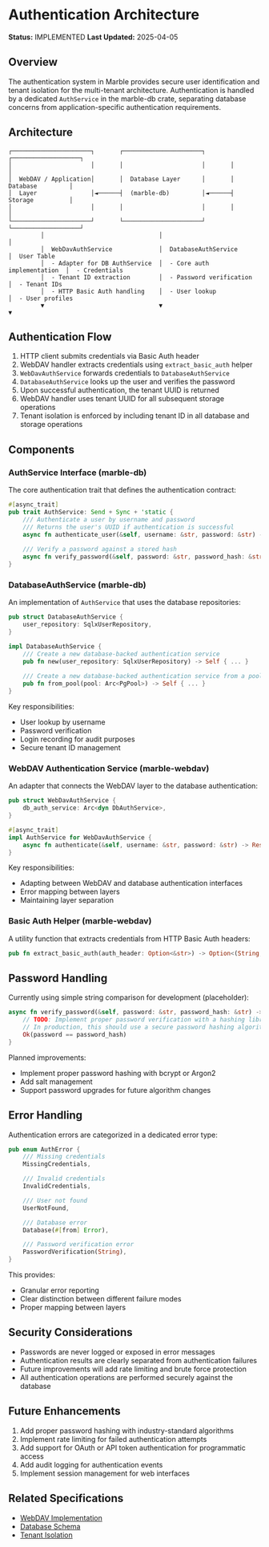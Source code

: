# Authentication Architecture

**Status:** IMPLEMENTED
**Last Updated:** 2025-04-05

## Overview

The authentication system in Marble provides secure user identification and tenant isolation for the multi-tenant architecture. Authentication is handled by a dedicated `AuthService` in the marble-db crate, separating database concerns from application-specific authentication requirements.

## Architecture

```
┌──────────────────────┐       ┌──────────────────────┐       ┌───────────────────┐
│                      │       │                      │       │                   │
│  WebDAV / Application│       │  Database Layer      │       │  Database         │
│  Layer               │◄──────┤  (marble-db)         │◄──────┤  Storage          │
│                      │       │                      │       │                   │
└──────────────────────┘       └──────────────────────┘       └───────────────────┘
         │                                │                              │
         │  WebDavAuthService             │  DatabaseAuthService         │  User Table
         │  - Adapter for DB AuthService  │  - Core auth implementation  │  - Credentials
         │  - Tenant ID extraction        │  - Password verification     │  - Tenant IDs
         │  - HTTP Basic Auth handling    │  - User lookup               │  - User profiles
         ▼                                ▼                              ▼
```

## Authentication Flow

1. HTTP client submits credentials via Basic Auth header
2. WebDAV handler extracts credentials using `extract_basic_auth` helper
3. `WebDavAuthService` forwards credentials to `DatabaseAuthService` 
4. `DatabaseAuthService` looks up the user and verifies the password
5. Upon successful authentication, the tenant UUID is returned
6. WebDAV handler uses tenant UUID for all subsequent storage operations
7. Tenant isolation is enforced by including tenant ID in all database and storage operations

## Components

### AuthService Interface (marble-db)

The core authentication trait that defines the authentication contract:

```rust
#[async_trait]
pub trait AuthService: Send + Sync + 'static {
    /// Authenticate a user by username and password
    /// Returns the user's UUID if authentication is successful
    async fn authenticate_user(&self, username: &str, password: &str) -> AuthResult<Uuid>;
    
    /// Verify a password against a stored hash
    async fn verify_password(&self, password: &str, password_hash: &str) -> AuthResult<bool>;
}
```

### DatabaseAuthService (marble-db)

An implementation of `AuthService` that uses the database repositories:

```rust
pub struct DatabaseAuthService {
    user_repository: SqlxUserRepository,
}

impl DatabaseAuthService {
    /// Create a new database-backed authentication service
    pub fn new(user_repository: SqlxUserRepository) -> Self { ... }
    
    /// Create a new database-backed authentication service from a pool
    pub fn from_pool(pool: Arc<PgPool>) -> Self { ... }
}
```

Key responsibilities:
- User lookup by username
- Password verification
- Login recording for audit purposes
- Secure tenant ID management

### WebDAV Authentication Service (marble-webdav)

An adapter that connects the WebDAV layer to the database authentication:

```rust
pub struct WebDavAuthService {
    db_auth_service: Arc<dyn DbAuthService>,
}

#[async_trait]
impl AuthService for WebDavAuthService {
    async fn authenticate(&self, username: &str, password: &str) -> Result<Uuid, AuthError> { ... }
}
```

Key responsibilities:
- Adapting between WebDAV and database authentication interfaces
- Error mapping between layers
- Maintaining layer separation

### Basic Auth Helper (marble-webdav)

A utility function that extracts credentials from HTTP Basic Auth headers:

```rust
pub fn extract_basic_auth(auth_header: Option<&str>) -> Option<(String, String)> { ... }
```

## Password Handling

Currently using simple string comparison for development (placeholder):

```rust
async fn verify_password(&self, password: &str, password_hash: &str) -> AuthResult<bool> {
    // TODO: Implement proper password verification with a hashing library
    // In production, this should use a secure password hashing algorithm like bcrypt or Argon2
    Ok(password == password_hash)
}
```

Planned improvements:
- Implement proper password hashing with bcrypt or Argon2
- Add salt management
- Support password upgrades for future algorithm changes

## Error Handling

Authentication errors are categorized in a dedicated error type:

```rust
pub enum AuthError {
    /// Missing credentials
    MissingCredentials,

    /// Invalid credentials
    InvalidCredentials,

    /// User not found
    UserNotFound,

    /// Database error
    Database(#[from] Error),

    /// Password verification error
    PasswordVerification(String),
}
```

This provides:
- Granular error reporting
- Clear distinction between different failure modes
- Proper mapping between layers

## Security Considerations

- Passwords are never logged or exposed in error messages
- Authentication results are clearly separated from authentication failures
- Future improvements will add rate limiting and brute force protection
- All authentication operations are performed securely against the database

## Future Enhancements

1. Add proper password hashing with industry-standard algorithms
2. Implement rate limiting for failed authentication attempts
3. Add support for OAuth or API token authentication for programmatic access
4. Add audit logging for authentication events
5. Implement session management for web interfaces

## Related Specifications

- [WebDAV Implementation](../handoffs/webdav_implementation.md)
- [Database Schema](database_schema.md)
- [Tenant Isolation](storage_architecture.md)
